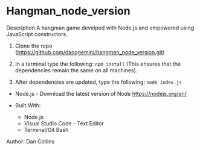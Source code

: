 # Hangman_node_version

Description
A hangman game develped with Node.js and empowered using JavaScript constructors.

1. Clone the repo (https://github.com/dacogemini/hangman_node_version.git)

2. In a terminal type the following:
    ```npm install``` 
(This ensures that the dependencies remain the same on all machines).

3. After dependencies are updated, type the following:
```node index.js```

- Node.js - Download the latest version of Node https://nodejs.org/en/

- Built With:
    -   Node.js
    -   Visual Studio Code - Text Editor
    -   Terminal/Git Bash

Author:
Dan Collins
